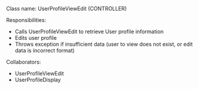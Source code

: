 Class name: UserProfileViewEdit (CONTROLLER)

Responsibilities:
- Calls UserProfileViewEdit to retrieve User profile information
- Edits user profile
- Throws exception if insufficient data (user to view does not exist, or edit data is incorrect format)

Collaborators:
- UserProfileViewEdit
- UserProfileDisplay